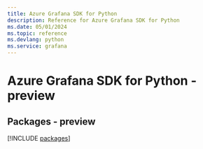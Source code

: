 ```yaml
---
title: Azure Grafana SDK for Python
description: Reference for Azure Grafana SDK for Python
ms.date: 05/01/2024
ms.topic: reference
ms.devlang: python
ms.service: grafana
---
```

# Azure Grafana SDK for Python - preview
## Packages - preview
[!INCLUDE [packages](grafana-index.md)]